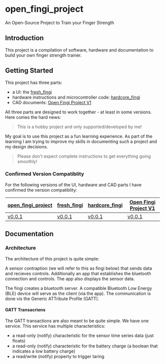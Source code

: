 # open_fingi_project
An Open-Source Project to Train your Finger Strength

## Introduction

This project is a compilation of software, hardware and documentation to build your own finger strength trainer.

## Getting Started

This project has three parts:

- a UI: the [fresh_fingi](https://github.com/1ucky40nc3/fresh_fingi)
- hardware instructions and microcontroller code: [hardcore_fingi](https://github.com/1ucky40nc3/hardcore_fingi)
- CAD documents: [Open Fingi Project V1](https://cad.onshape.com/documents/5c349e864819a3f7aafa01c6/w/9176c294fd9164e69fcd1a26/e/8c77ec7fedf361c3332a9188)

All three parts are designed to work together - at least in some versions. Here comes the hard news: 

> This is a hobby project and only supported/developed by me!

My goal is to use this project as a fun learning experience. As part of the learning I am trying to improve my skills in documenting such a project and my design decisions.

> Please don't expect complete instructions to get everything going smoothly!

### Confirmed Version Compatiblity

For the following versions of the UI, hardware and CAD parts I have confirmed the version compatiblity:

| [open_fingi_project](https://github.com/1ucky40nc3/open_fingi_project)         | [fresh_fingi](https://github.com/1ucky40nc3/fresh_fingi)                | [hardcore_fingi](https://github.com/1ucky40nc3/hardcore_fingi)             | [Open Fingi Project V1](https://cad.onshape.com/documents/5c349e864819a3f7aafa01c6/v/b8586a586bc7e66ccaa9be95/e/8c77ec7fedf361c3332a9188?showReturnToWorkspaceLink=true) |
|--------------------------------------------------------------------------------|-------------------------------------------------------------------------|----------------------------------------------------------------------------|--------------------------------------------------------------------------------------------------------------------------------------------------------------------------|
| [v0.0.1](https://github.com/1ucky40nc3/open_fingi_project/releases/tag/v0.0.1) | [v0.0.1](https://github.com/1ucky40nc3/fresh_fingi/releases/tag/v0.0.1) | [v0.0.1](https://github.com/1ucky40nc3/hardcore_fingi/releases/tag/v0.0.1) | [v0.0.1](https://cad.onshape.com/documents/5c349e864819a3f7aafa01c6/v/b8586a586bc7e66ccaa9be95/e/8c77ec7fedf361c3332a9188?showReturnToWorkspaceLink=true)                |


## Documentation

### Architecture

The architecture of this project is quite simple:

A sensor contraption (we will refer to this as fingi below) that sends data and recieves controls. Additionally an app that establishes the bluetooth connection and controls. The app also displays the sensor data.

The fingi creates a bluetooth server. A compatible Bluetooth Low Energy  (BLE) device will serve as the client (via the app). The communication is done vis the Generic ATTribute Profile (GATT).

#### GATT Transacrions

The GATT transactions are also meant to be quite simple. We have one service. This service has multiple characteristics:

- a read-only (notify) characteristic for the sensor time series data (just floats)
- a read-only (notify) characteristic for the battery charge (a boolean that indicates a low battery charge)
- a read/write (notify) property to trigger taring



